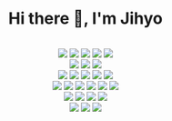 <h1 align="center">Hi there 👋, I'm Jihyo</h1>
  <br/>
<div align="center">
<!-- <h4>📚 Tech Stack 📚</h4> -->
<img src="https://img.shields.io/badge/javascript-F7DF1E?style=for-the-badge&logo=javascript&logoColor=black">
<img src="https://img.shields.io/badge/Angular.Js-E23237?style=for-the-badge&logo=Angular&logoColor=white">
<img src="https://img.shields.io/badge/VUE.Js-4FC08D?style=for-the-badge&logo=VUE.Js&logoColor=white">
<img src="https://img.shields.io/badge/jQuery-0769AD?style=for-the-badge&logo=jQuery&logoColor=white">

<img src="https://img.shields.io/badge/flutter-02569B?style=for-the-badge&logo=flutter&logoColor=white">
<br/>
<img src="https://img.shields.io/badge/html-E34F26?style=for-the-badge&logo=html5&logoColor=white">
<img src="https://img.shields.io/badge/Css-1572B6?style=for-the-badge&logo=Css3&logoColor=white">
<img src="https://img.shields.io/badge/bootstrap-7952B3?style=for-the-badge&logo=bootstrap&logoColor=white">
<br/>
<img src="https://img.shields.io/badge/java-000000?style=for-the-badge&logo=java&logoColor=white">
<img src="https://img.shields.io/badge/Spring-6DB33F?style=for-the-badge&logo=Spring&logoColor=white">

<img src="https://img.shields.io/badge/Oracle-F80000?style=for-the-badge&logo=Oracle&logoColor=white">
<img src="https://img.shields.io/badge/Mysql-4479A1?style=for-the-badge&logo=Mysql&logoColor=white">
<img src="https://img.shields.io/badge/mariadb-003545?style=for-the-badge&logo=mariadb&logoColor=white">
<br/>
<img src="https://img.shields.io/badge/docker-2496ED?style=for-the-badge&logo=docker&logoColor=white">
<img src="https://img.shields.io/badge/linux-FCC624?style=for-the-badge&logo=linux&logoColor=black">

 <img src="https://img.shields.io/badge/apache tomcat-F8DC75?style=for-the-badge&logo=apachetomcat&logoColor=black">
	
 <img src="https://img.shields.io/badge/git-F05032?style=for-the-badge&logo=git&logoColor=white">
 <img src="https://img.shields.io/badge/github-181717?style=for-the-badge&logo=github&logoColor=white">
 <img src="https://img.shields.io/badge/bitbucket-0052CC?style=for-the-badge&logo=bitbucket&logoColor=white">
<br/>
<img src="https://img.shields.io/badge/jetbrains-000000?style=for-the-badge&logo=jetbrains&logoColor=white">
<img src="https://img.shields.io/badge/intellij-000000?style=for-the-badge&logo=intellijidea&logoColor=white">
<img src="https://img.shields.io/badge/datagrip-000000?style=for-the-badge&logo=datagrip&logoColor=white">
<img src="https://img.shields.io/badge/eclipse-2C2255?style=for-the-badge&logo=eclipseide&logoColor=white">
<br/>
<img src="https://img.shields.io/badge/termius-000000?style=for-the-badge&logo=termius&logoColor=white">
<img src="https://img.shields.io/badge/filezilla-BF0000?style=for-the-badge&logo=filezilla&logoColor=white">
<img src="https://img.shields.io/badge/postman-FF6C37?style=for-the-badge&logo=postman&logoColor=white">
</div>

<!--
<h1 align="center">Hi there 👋, I'm Jihyo</h1>
**kimiihvo/kimiihvo** is a ✨ _special_ ✨ repository because its `README.md` (this file) appears on your GitHub profile.
### ✔️Frond-end
### ✔️Back-end
Here are some ideas to get you started:

# Hi there 👋, I'm Jihyo
- 🌱 I’m currently learning Flutter
- 📫 How to reach me: kimiihvo@gmail.com


- 🔭 I’m currently working on ...
- 🌱 I’m currently learning ...
- 👯 I’m looking to collaborate on ...
- 🤔 I’m looking for help with ...
- 💬 Ask me about ...
- 📫 How to reach me: ...
- 😄 Pronouns: ...
- ⚡ Fun fact: ...

<div align="center">
  📚 Tech Stack 📚
  <br/>
  <br/>
  <br/>
  <br/>
  ✨ Platforms & Languages ✨
  <br/>
	<img src="https://img.shields.io/badge/Java-007396?style=flat&logo=Java&logoColor=white" />
	<img src="https://img.shields.io/badge/HTML5-E34F26?style=flat&logo=HTML5&logoColor=white" />
	<img src="https://img.shields.io/badge/CSS3-1572B6?style=flat&logo=CSS3&logoColor=white" />
  <br/>
  <br/>
  <br/>
  <br/>
  
  🛠 Tools 🛠
  <br/>
</div>

-->
   
